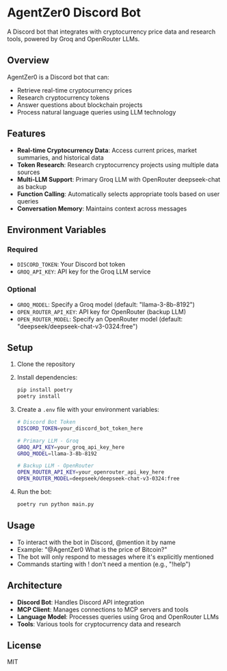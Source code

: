 # AgentZer0 Discord Bot

A Discord bot that integrates with cryptocurrency price data and research tools, powered by Groq and OpenRouter LLMs.

## Overview

AgentZer0 is a Discord bot that can:

- Retrieve real-time cryptocurrency prices
- Research cryptocurrency tokens
- Answer questions about blockchain projects
- Process natural language queries using LLM technology

## Features

- **Real-time Cryptocurrency Data**: Access current prices, market summaries, and historical data
- **Token Research**: Research cryptocurrency projects using multiple data sources
- **Multi-LLM Support**: Primary Groq LLM with OpenRouter deepseek-chat as backup
- **Function Calling**: Automatically selects appropriate tools based on user queries
- **Conversation Memory**: Maintains context across messages

## Environment Variables

### Required

- `DISCORD_TOKEN`: Your Discord bot token
- `GROQ_API_KEY`: API key for the Groq LLM service

### Optional

- `GROQ_MODEL`: Specify a Groq model (default: "llama-3-8b-8192")
- `OPEN_ROUTER_API_KEY`: API key for OpenRouter (backup LLM)
- `OPEN_ROUTER_MODEL`: Specify an OpenRouter model (default: "deepseek/deepseek-chat-v3-0324:free")

## Setup

1. Clone the repository
2. Install dependencies:
   ```bash
   pip install poetry
   poetry install
   ```
3. Create a `.env` file with your environment variables:

   ```bash
   # Discord Bot Token
   DISCORD_TOKEN=your_discord_bot_token_here

   # Primary LLM - Groq
   GROQ_API_KEY=your_groq_api_key_here
   GROQ_MODEL=llama-3-8b-8192

   # Backup LLM - OpenRouter
   OPEN_ROUTER_API_KEY=your_openrouter_api_key_here
   OPEN_ROUTER_MODEL=deepseek/deepseek-chat-v3-0324:free
   ```

4. Run the bot:
   ```bash
   poetry run python main.py
   ```

## Usage

- To interact with the bot in Discord, @mention it by name
- Example: "@AgentZer0 What is the price of Bitcoin?"
- The bot will only respond to messages where it's explicitly mentioned
- Commands starting with ! don't need a mention (e.g., "!help")

## Architecture

- **Discord Bot**: Handles Discord API integration
- **MCP Client**: Manages connections to MCP servers and tools
- **Language Model**: Processes queries using Groq and OpenRouter LLMs
- **Tools**: Various tools for cryptocurrency data and research

## License

MIT
